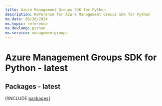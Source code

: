 ```yaml
---
title: Azure Management Groups SDK for Python
description: Reference for Azure Management Groups SDK for Python
ms.date: 08/26/2024
ms.topic: reference
ms.devlang: python
ms.service: managementgroups
---
```

# Azure Management Groups SDK for Python - latest
## Packages - latest
[!INCLUDE [packages](management-groups-index.md)]